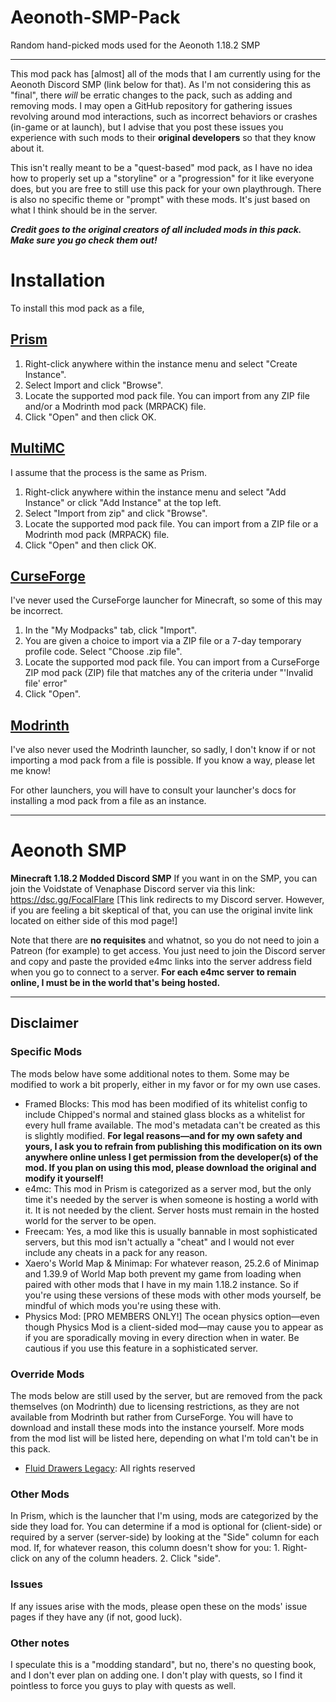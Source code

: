 # Aeonoth-SMP-Pack
Random hand-picked mods used for the Aeonoth 1.18.2 SMP

---

This mod pack has [almost] all of the mods that I am currently using for the Aeonoth Discord SMP (link below for that). As I'm not considering this as "final", there _will_ be erratic changes to the pack, such as adding and removing mods. I may open a GitHub repository for gathering issues revolving around mod interactions, such as incorrect behaviors or crashes (in-game or at launch), but I advise that you post these issues you experience with such mods to their **original developers** so that they know about it.

This isn't really meant to be a "quest-based" mod pack, as I have no idea how to properly set up a "storyline" or a "progression" for it like everyone does, but you are free to still use this pack for your own playthrough. There is also no specific theme or "prompt" with these mods. It's just based on what I think should be in the server.

**_Credit goes to the original creators of all included mods in this pack. Make sure you go check them out!_**

# Installation
To install this mod pack as a file,

## [Prism](https://prismlauncher.org/wiki/getting-started/download-modpacks/)
1. Right-click anywhere within the instance menu and select "Create Instance".
2. Select Import and click "Browse".
3. Locate the supported mod pack file. You can import from any ZIP file and/or a Modrinth mod pack (MRPACK) file.
4. Click "Open" and then click OK.

## [MultiMC](https://github.com/MultiMC/Launcher/wiki/Import-Instance)
I assume that the process is the same as Prism.
1. Right-click anywhere within the instance menu and select "Add Instance" or click "Add Instance" at the top left.
2. Select "Import from zip" and click "Browse".
3. Locate the supported mod pack file. You can import from a ZIP file or a Modrinth mod pack (MRPACK) file.
4. Click "Open" and then click OK.

## [CurseForge](https://support.curseforge.com/en/support/solutions/articles/9000197912-exporting-and-importing-modpacks)
I've never used the CurseForge launcher for Minecraft, so some of this may be incorrect.
1. In the "My Modpacks" tab, click "Import".
2. You are given a choice to import via a ZIP file or a 7-day temporary profile code. Select "Choose .zip file".
3. Locate the supported mod pack file. You can import from a CurseForge ZIP mod pack (ZIP) file that matches any of the criteria under "'Invalid file' error"
4. Click "Open".

## [Modrinth](https://support.modrinth.com/en/articles/8802250-modpacks-on-modrinth)
I've also never used the Modrinth launcher, so sadly, I don't know if or not importing a mod pack from a file is possible. If you know a way, please let me know!

For other launchers, you will have to consult your launcher's docs for installing a mod pack from a file as an instance.

---

# Aeonoth SMP 
**Minecraft 1.18.2 Modded Discord SMP**
If you want in on the SMP, you can join the Voidstate of Venaphase Discord server via this link: https://dsc.gg/FocalFlare [This link redirects to my Discord server. However, if you are feeling a bit skeptical of that, you can use the original invite link located on either side of this mod page!]

Note that there are **no requisites** and whatnot, so you do not need to join a Patreon (for example) to get access. You just need to join the Discord server and copy and paste the provided e4mc links into the server address field when you go to connect to a server. **For each e4mc server to remain online, I must be in the world that's being hosted.**

---

## Disclaimer
### Specific Mods
The mods below have some additional notes to them. Some may be modified to work a bit properly, either in my favor or for my own use cases.
* Framed Blocks: This mod has been modified of its whitelist config to include Chipped's normal and stained glass blocks as a whitelist for every hull frame available. The mod's metadata can't be created as this is slightly modified. **For legal reasons—and for my own safety and yours, I ask you to refrain from publishing this modification on its own anywhere online unless I get permission from the developer(s) of the mod. If you plan on using this mod, please download the original and modify it yourself!**
* e4mc: This mod in Prism is categorized as a server mod, but the only time it's needed by the server is when someone is hosting a world with it. It is not needed by the client. Server hosts must remain in the hosted world for the server to be open.
* Freecam: Yes, a mod like this is usually bannable in most sophisticated servers, but this mod isn't actually a "cheat" and I would not ever include any cheats in a pack for any reason.
* Xaero's World Map & Minimap: For whatever reason, 25.2.6 of Minimap and 1.39.9 of World Map both prevent my game from loading when paired with other mods that I have in my main 1.18.2 instance. So if you're using these versions of these mods with other mods yourself, be mindful of which mods you're using these with.
* Physics Mod: [PRO MEMBERS ONLY!] The ocean physics option—even though Physics Mod is a client-sided mod—may cause you to appear as if you are sporadically moving in every direction when in water. Be cautious if you use this feature in a sophisticated server.

### Override Mods
The mods below are still used by the server, but are removed from the pack themselves (on Modrinth) due to licensing restrictions, as they are not available from Modrinth but rather from CurseForge. You will have to download and install these mods into the instance yourself. More mods from the mod list will be listed here, depending on what I'm told can't be in this pack.
* [Fluid Drawers Legacy](https://www.curseforge.com/minecraft/mc-mods/fluid-drawers-legacy): All rights reserved


### Other Mods
In Prism, which is the launcher that I'm using, mods are categorized by the side they load for. You can determine if a mod is optional for (client-side) or required by a server (server-side) by looking at the "Side" column for each mod. If, for whatever reason, this column doesn't show for you:
	1. Right-click on any of the column headers.
	2. Click "side".

### Issues
If any issues arise with the mods, please open these on the mods' issue pages if they have any (if not, good luck).

### Other notes
I speculate this is a "modding standard", but no, there's no questing book, and I don't ever plan on adding one. I don't play with quests, so I find it pointless to force you guys to play with quests as well.
<!--stackedit_data:
eyJoaXN0b3J5IjpbLTE2MDMzNjg0NTZdfQ==
-->